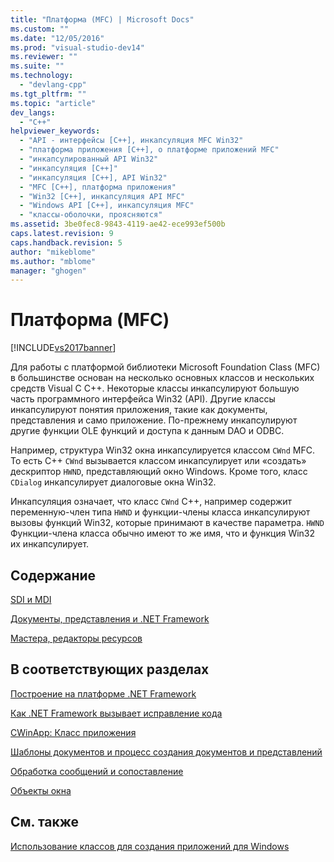 ```yaml
---
title: "Платформа (MFC) | Microsoft Docs"
ms.custom: ""
ms.date: "12/05/2016"
ms.prod: "visual-studio-dev14"
ms.reviewer: ""
ms.suite: ""
ms.technology: 
  - "devlang-cpp"
ms.tgt_pltfrm: ""
ms.topic: "article"
dev_langs: 
  - "C++"
helpviewer_keywords: 
  - "API - интерфейсы [C++], инкапсуляция MFC Win32"
  - "платформа приложения [C++], о платформе приложений MFC"
  - "инкапсулированный API Win32"
  - "инкапсуляция [C++]"
  - "инкапсуляция [C++], API Win32"
  - "MFC [C++], платформа приложения"
  - "Win32 [C++], инкапсуляция API MFC"
  - "Windows API [C++], инкапсуляция MFC"
  - "классы-оболочки, проясняются"
ms.assetid: 3be0fec8-9843-4119-ae42-ece993ef500b
caps.latest.revision: 9
caps.handback.revision: 5
author: "mikeblome"
ms.author: "mblome"
manager: "ghogen"
---
```

# Платформа (MFC)
[!INCLUDE[vs2017banner](../assembler/inline/includes/vs2017banner.md)]

Для работы с платформой библиотеки Microsoft Foundation Class \(MFC\) в большинстве основан на несколько основных классов и нескольких средств Visual C C\+\+.  Некоторые классы инкапсулируют большую часть программного интерфейса Win32 \(API\).  Другие классы инкапсулируют понятия приложения, такие как документы, представления и само приложение.  По\-прежнему инкапсулируют другие функции OLE функций и доступа к данным DAO и ODBC.  
  
 Например, структура Win32 окна инкапсулируется классом `CWnd` MFC.  То есть C\+\+ `CWnd` вызывается классом инкапсулирует или «создать» дескриптор `HWND`, представляющий окно Windows.  Кроме того, класс `CDialog` инкапсулирует диалоговые окна Win32.  
  
 Инкапсуляция означает, что класс `CWnd` C\+\+, например содержит переменную\-член типа `HWND` и функции\-члены класса инкапсулируют вызовы функций Win32, которые принимают в качестве параметра. `HWND` Функции\-члена класса обычно имеют то же имя, что и функция Win32 их инкапсулирует.  
  
## Содержание  
 [SDI и MDI](../mfc/sdi-and-mdi.md)  
  
 [Документы, представления и .NET Framework](../mfc/documents-views-and-the-framework.md)  
  
 [Мастера, редакторы ресурсов](../Topic/Wizards%20and%20the%20Resource%20Editors.md)  
  
## В соответствующих разделах  
 [Построение на платформе .NET Framework](../mfc/building-on-the-framework.md)  
  
 [Как .NET Framework вызывает исправление кода](../mfc/how-the-framework-calls-your-code.md)  
  
 [CWinApp: Класс приложения](../Topic/CWinApp:%20The%20Application%20Class.md)  
  
 [Шаблоны документов и процесс создания документов и представлений](../mfc/document-templates-and-the-document-view-creation-process.md)  
  
 [Обработка сообщений и сопоставление](../mfc/message-handling-and-mapping.md)  
  
 [Объекты окна](../mfc/window-objects.md)  
  
## См. также  
 [Использование классов для создания приложений для Windows](../Topic/Using%20the%20Classes%20to%20Write%20Applications%20for%20Windows.md)